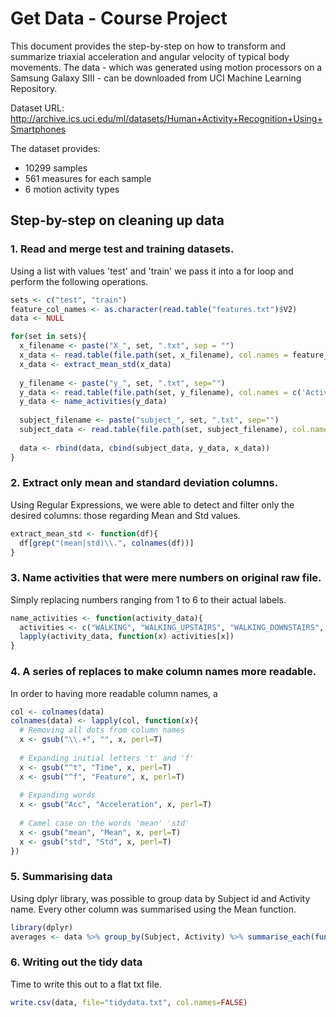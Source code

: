 # Get Data - Course Project

This document provides the step-by-step on how to transform and summarize triaxial acceleration and angular velocity of typical body movements. The data - which was generated using motion processors on a Samsung Galaxy SIII - can be downloaded from UCI Machine Learning Repository.

Dataset URL: 
http://archive.ics.uci.edu/ml/datasets/Human+Activity+Recognition+Using+Smartphones

The dataset provides:

* 10299 samples
* 561 measures for each sample
* 6 motion activity types


## Step-by-step on cleaning up data

### 1. Read and merge test and training datasets.

Using a list with values 'test' and 'train' we pass it into a for loop and perform the following operations.

```r
sets <- c("test", "train")
feature_col_names <- as.character(read.table("features.txt")$V2)
data <- NULL

for(set in sets){
  x_filename <- paste("X_", set, ".txt", sep = "")
  x_data <- read.table(file.path(set, x_filename), col.names = feature_col_names)
  x_data <- extract_mean_std(x_data)
  
  y_filename <- paste("y_", set, ".txt", sep="")
  y_data <- read.table(file.path(set, y_filename), col.names = c('Activity'))
  y_data <- name_activities(y_data)
  
  subject_filename <- paste("subject_", set, ".txt", sep="")
  subject_data <- read.table(file.path(set, subject_filename), col.names = c('Subject'))
  
  data <- rbind(data, cbind(subject_data, y_data, x_data))
}

```

### 2. Extract only mean and standard deviation columns.

Using Regular Expressions, we were able to detect and filter only the desired columns: those regarding Mean and Std values.

```r
extract_mean_std <- function(df){
  df[grep("(mean|std)\\.", colnames(df))]
}

```

### 3. Name activities that were mere numbers on original raw file.

Simply replacing numbers ranging from 1 to 6 to their actual labels.

```r
name_activities <- function(activity_data){
  activities <- c("WALKING", "WALKING_UPSTAIRS", "WALKING_DOWNSTAIRS", "SITTING", "STANDING", "LAYING")
  lapply(activity_data, function(x) activities[x])
}
```

### 4. A series of replaces to make column names more readable.

In order to having more readable column names, a 

```r
col <- colnames(data)
colnames(data) <- lapply(col, function(x){
  # Removing all dots from column names
  x <- gsub("\\.+", "", x, perl=T)
  
  # Expanding initial letters 't' and 'f'
  x <- gsub("^t", "Time", x, perl=T)
  x <- gsub("^f", "Feature", x, perl=T)
  
  # Expanding words
  x <- gsub("Acc", "Acceleration", x, perl=T)
  
  # Camel case on the words 'mean' 'std'
  x <- gsub("mean", "Mean", x, perl=T)
  x <- gsub("std", "Std", x, perl=T)
})
```

### 5. Summarising data
Using dplyr library, was possible to group data by Subject id and Activity name. Every other column was summarised using the Mean function.

```r
library(dplyr)
averages <- data %>% group_by(Subject, Activity) %>% summarise_each(funs(mean))
```

### 6. Writing out the tidy data

Time to write this out to a flat txt file.

```r
write.csv(data, file="tidydata.txt", col.names=FALSE)
```


